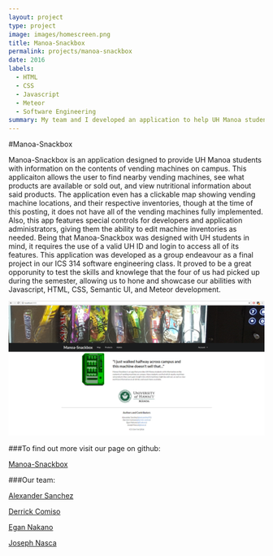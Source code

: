 ```yaml
---
layout: project
type: project
image: images/homescreen.png
title: Manoa-Snackbox
permalink: projects/manoa-snackbox
date: 2016
labels:
  - HTML
  - CSS
  - Javascript
  - Meteor
  - Software Engineering
summary: My team and I developed an application to help UH Manoa students with their snack food needs.
---
```

#Manoa-Snackbox

Manoa-Snackbox is an application designed to provide UH Manoa students with information on the contents of vending machines on campus. 
This applicaiton allows the user to find nearby vending machines, see what products are available or sold out, and view nutritional information about said products.
The application even has a clickable map showing vending machine locations, and their respective inventories, though at the time of this posting, it does not have all of the vending machines fully implemented. 
Also, this app features special controls for developers and application administrators, giving them the ability to edit machine inventories as needed. 
Being that Manoa-Snackbox was designed with UH students in mind, it requires the use of a valid UH ID and login to access all of its features. 
This application was developed as a group endeavour as a final project in our ICS 314 software engineering class. 
It proved to be a great opporunity to test the skills and knowlege that the four of us had picked up during the semester, allowing us to hone and showcase our abilities with Javascript, HTML, CSS, Semantic UI, and Meteor development. 

![](https://github.com/Enakano/Enakano.github.io/blob/master/images/homescreen.png)

###To find out more visit our page on github:

<i class="large github icon"></i>[Manoa-Snackbox](https://manoa-snackbox.github.io/)

###Our team:

[Alexander Sanchez](https://github.com/amsanchez93)

[Derrick Comiso](https://github.com/derrick-comiso)

[Egan Nakano](https://github.com/Enakano)

[Joseph Nasca](https://github.com/jnasca)
